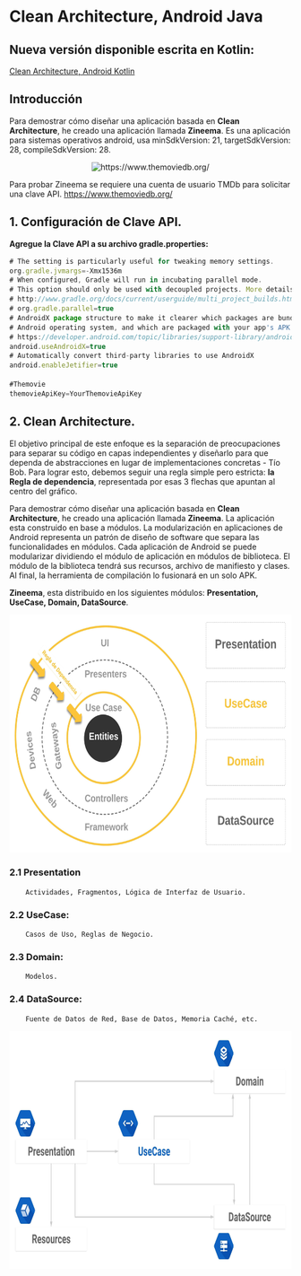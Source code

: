Clean Architecture, Android Java
================================

## Nueva versión disponible escrita en Kotlin:
[Clean Architecture, Android Kotlin](https://github.com/Juan-Ricardo/Android-Kotlin-Clean-Architecture)

Introducción
-----------------
Para demostrar cómo diseñar una aplicación basada en **Clean Architecture**, he creado una aplicación llamada  **Zineema**. Es una aplicación para sistemas operativos android, usa minSdkVersion: 21, targetSdkVersion: 28, compileSdkVersion: 28.

<p align="center">
  <img alt="https://www.themoviedb.org/"
       src="https://www.themoviedb.org/assets/2/v4/logos/primary-green-d70eebe18a5eb5b166d5c1ef0796715b8d1a2cbc698f96d311d62f894ae87085.svg" width="124" height="124"/>
</p>

Para probar Zineema se requiere una cuenta de usuario TMDb para solicitar una clave API.
https://www.themoviedb.org/

## 1. Configuración de Clave API.
**Agregue la Clave API a su archivo gradle.properties:**
```javascript
# The setting is particularly useful for tweaking memory settings.
org.gradle.jvmargs=-Xmx1536m
# When configured, Gradle will run in incubating parallel mode.
# This option should only be used with decoupled projects. More details, visit
# http://www.gradle.org/docs/current/userguide/multi_project_builds.html#sec:decoupled_projects
# org.gradle.parallel=true
# AndroidX package structure to make it clearer which packages are bundled with the
# Android operating system, and which are packaged with your app's APK
# https://developer.android.com/topic/libraries/support-library/androidx-rn
android.useAndroidX=true
# Automatically convert third-party libraries to use AndroidX
android.enableJetifier=true

#Themovie
themovieApiKey=YourThemovieApiKey
```
## 2. Clean Architecture.
El objetivo principal de este enfoque es la separación de preocupaciones para separar su código en capas independientes y diseñarlo para que dependa de abstracciones en lugar de implementaciones concretas - Tío Bob. Para lograr esto, debemos seguir una regla simple pero estricta:  **la Regla de dependencia**, representada por esas 3 flechas que apuntan al centro del gráfico.

Para demostrar cómo diseñar una aplicación basada en **Clean Architecture**, he creado una aplicación llamada  **Zineema**. La aplicación esta construido en base a módulos. La modularización en aplicaciones de Android representa un patrón de diseño de software que separa las funcionalidades en módulos. Cada aplicación de Android se puede modularizar dividiendo el módulo de aplicación en módulos de biblioteca. El módulo de la biblioteca tendrá sus recursos, archivo de manifiesto y clases. Al final, la herramienta de compilación lo fusionará en un solo APK. 

**Zineema**, esta distribuido en los siguientes módulos: **Presentation, UseCase, Domain, DataSource**. 

<p align="center">
  <img src="https://github.com/Juan-Ricardo/Android-Java-Clean-Architecture/blob/master/resource/src/main/assets/images/ArquitecturaAndroidCleanArchitecture.jpeg" width="624" height="424"/>
</p>

### 2.1 Presentation
        Actividades, Fragmentos, Lógica de Interfaz de Usuario.
### 2.2 UseCase: 
        Casos de Uso, Reglas de Negocio.
### 2.3 Domain: 
        Modelos.
### 2.4 DataSource: 
        Fuente de Datos de Red, Base de Datos, Memoria Caché, etc.
<p align="center">        
  <img src="https://github.com/Juan-Ricardo/Android-Java-Clean-Architecture/blob/master/resource/src/main/assets/images/Arquitectura-Android-Module.jpeg" width="724" height="424"/>
  </p>
